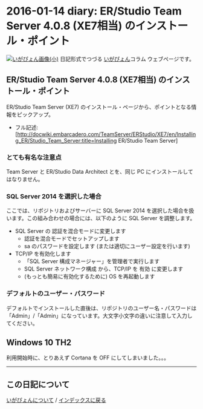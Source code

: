 2016-01-14 diary: ER/Studio Team Server 4.0.8 (XE7相当) のインストール・ポイント
=====================================================================================================
[![いがぴょん画像(小)](https://igapyon.github.io/diary/images/iga200306s.jpg "いがぴょん")](https://igapyon.github.io/diary/memo/memoigapyon.html) 日記形式でつづる [いがぴょん](https://igapyon.github.io/diary/memo/memoigapyon.html)コラム ウェブページです。

## ER/Studio Team Server 4.0.8 (XE7相当) のインストール・ポイント

ER/Studio Team Server (XE7) のインストール・ページから、ポイントとなる情報をピックアップ。

* フル記述: [http://docwiki.embarcadero.com/TeamServer/ERStudio/XE7/en/Installing_ER/Studio_Team_Server:title=Installing ER/Studio Team Server]



### とても有名な注意点

Team Server と ER/Studio Data Architect とを、同じ PC にインストールしてはなりません。


### SQL Server 2014 を選択した場合

ここでは、リポジトリおよびサーバーに SQL Server 2014 を選択した場合を扱います。この組み合わせの場合には、以下のように SQL Server を調整します。


* SQL Server の 認証を混合モードに変更します
  * 認証を混合モードでセットアップします
  * sa のパスワードを設定します (または適切にユーザー設定を行います)
* TCP/IP を有効化します
  * 「SQL Server 構成マネージャー」を管理者で実行します
  * SQL Server ネットワーク構成 から、TCP/IP を 有効 に変更します
  * (もっとも簡易に有効化するために) OS を再起動します



### デフォルトのユーザー・パスワード

デフォルトでインストールした直後は、リポジトリのユーザー名・パスワードは 「Admin」/「Admin」になっています。大文字小文字の違いに注意して入力してください。


## Windows 10 TH2

利用開始時に、とりあえず Cortana を OFF にしてしまいました。。。




----------------------------------------------------------------------------------------------------

## この日記について
[いがぴょんについて](http://www.igapyon.jp/igapyon/diary/memo/memoigapyon.html) / [インデックスに戻る](https://igapyon.github.io/diary/idxall.html)

